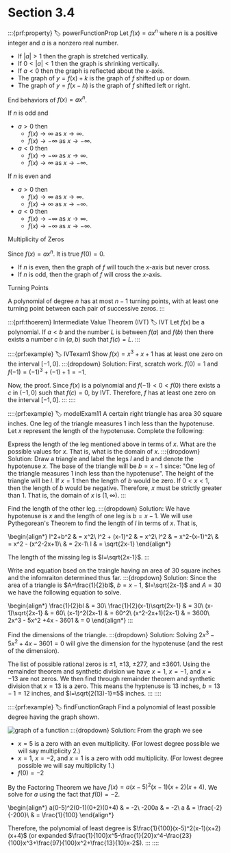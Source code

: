 # Section 3.4

:::{prf:property}
:label: powerFunctionProp
Let $f(x)=ax^n$ where $n$ is a positive integer and $a$ is a nonzero real number.

* If $|a|>1$ then the graph is stretched vertically.
* If $0<|a|<1$ then the graph is shrinking vertically.
* If $a<0$ then the graph is reflected about the $x$-axis.
* The graph of $y=f(x)+k$ is the graph of $f$ shifted up or down.
* The graph of $y=f(x-h)$ is the graph of $f$ shifted left or right.

End behaviors of $f(x)=ax^n$.

If $n$ is odd and
* $a>0$ then
    - $f(x)\to\infty$ as $x\to \infty$.
    - $f(x)\to-\infty$ as $x\to -\infty$.
* $a<0$ then
    - $f(x)\to -\infty$ as $x\to \infty$.
    - $f(x)\to \infty$ as $x\to -\infty$.

If $n$ is even and
* $a>0$ then
    - $f(x)\to\infty$ as $x\to \infty$.
    - $f(x)\to\infty$ as $x\to -\infty$.
* $a<0$ then
    - $f(x)\to-\infty$ as $x\to\infty$.
    - $f(x)\to-\infty$ as $x\to-\infty$.

Multiplicity of Zeros

Since $f(x)=ax^n$. It is true $f(0)=0$.

* If $n$ is even, then the graph of $f$ will touch the $x$-axis but never cross.
* If $n$ is odd, then the graph of $f$ will cross the $x$-axis.

Turning Points

A polynomial of degree $n$ has at most $n-1$ turning points, with at least one turning point between each pair of successive zeros.
:::

:::{prf:thoerem} Intermediate Value Theorem (IVT)
:label: IVT
Let $f(x)$ be a polynomial. If $a<b$ and the number $L$ is between $f(a)$ and $f(b)$ then there exists a number $c$ in $(a,b)$ such that $f(c)=L$.
:::

::::{prf:example} 
:label: IVTexam1
Show $f(x)=x^3+x+1$ has at least one zero on the interval $[-1,0]$.
:::{dropdown} Solution:
First, scratch work. $f(0)=1$ and $f(-1)=(-1)^3+(-1)+1=-1$.

Now, the proof. Since $f(x)$ is a polynomial and $f(-1)<0<f(0)$ there exists a $c$ in $(-1,0)$ such that $f(c)=0$, by IVT. Therefore, $f$ has at least one zero on the interval $[-1,0]$.
:::
::::

::::{prf:example}
:label: modelExam11
A certain right triangle has area $30$ square inches. One leg of the triangle measures 1 inch less than the hypotenuse. Let $x$ represent the length of the hypotenuse. Complete the following:

Express the length of the leg mentioned above in terms of $x$. What are the possible values for $x$. That is, what is the domain of $x$.
:::{dropdown} Solution:
Draw a triangle and label the legs $l$ and $b$ and denote the hypotenuse $x$. The base of the triangle will be $b=x-1$ since: "One leg of the triangle measures 1 inch less than the hypotenuse". The height of the triangle will be $l$. If $x=1$ then the length of $b$ would be zero. If $0<x<1$, then the length of $b$ would be negative. Therefore, $x$ must be strictly greater than $1$. That is, the domain of $x$ is $(1,\infty)$.
:::

Find the length of the other leg.
:::{dropdown} Solution:
We have hypotenuse is $x$ and the length of one leg is $b=x-1$. We will use Pythegorean's Theorem to find the length of $l$ in terms of $x$. That is,

\begin{align*}
    l^2+b^2 & = x^2\\
    l^2 + (x-1)^2 & = x^2\\
    l^2 & = x^2-(x-1)^2\\
    & = x^2 - (x^2-2x+1)\\
    & = 2x-1\\
    l & = \sqrt{2x-1}
\end{align*}

The length of the missing leg is $l=\sqrt{2x-1}$. 
:::

Write and equation bsed on the traingle having an area of 30 square inches and the infomraiton determined thus far.
:::{dropdown} Solution:
Since the area of a triangle is $A=\frac{1}{2}bl$, $b=x-1$, $l=\sqrt{2x-1}$ and $A=30$ we have the following equation to solve.

\begin{align*}
    \frac{1}{2}bl & = 30\\
    \frac{1}{2}(x-1)\sqrt{2x-1} & = 30\\
    (x-1)\sqrt{2x-1} & = 60\\
    (x-1)^2(2x-1) & = 60^2\\
    (x^2-2x+1)(2x-1) & = 3600\\
    2x^3 - 5x^2 +4x - 3601 & = 0
\end{align*}
:::

Find the dimensions of the triangle.
:::{dropdown} Solution:
Solving $2x^3-5x^2+4x-3601=0$ will give the dimension for the hypotenuse (and the rest of the dimension).

The list of possible rational zeros is $\pm1$, $\pm13$, $\pm277$, and $\pm3601$. Using the remainder theorem and synthetic division we have $x=1$, $x=-1$, and $x=-13$ are not zeros. We then find through remainder theorem and synthetic division that $x=13$ is a zero. This means the hyptenuse is $13$ inches, $b=13-1=12$ inches, and $l=\sqrt{2(13)-1}=5$ inches.
:::
::::

::::{prf:example}
:label: findFunctionGraph
Find a polynomial of least possible degree having the graph shown.

![graph of a function](images/34graph.png)
:::{dropdown} Solution:
From the graph we see 
* $x=5$ is a zero with an even multiplicity. (For lowest degree possible we will say multiplicity 2.)
* $x=1$, $x=-2$, and $x=1$ is a zero with odd multiplicity. (For lowest degree possible we will say multiplicity 1.)
* $f(0)=-2$

By the Factoring Theorem we have $f(x)=a(x-5)^2(x-1)(x+2)(x+4)$. We solve for $a$ using the fact that $f(0)=-2$.

\begin{align*}
    a(0-5)^2(0-1)(0+2)(0+4) & = -2\\
    -200a & = -2\\
    a & = \frac{-2}{-200}\\
    & = \frac{1}{100}
\end{align*}

Therefore, the polynomial of least degree is $\frac{1}{100}(x-5)^2(x-1)(x+2)(x+4)$ (or expanded $\frac{1}{100}x^5-\frac{1}{20}x^4-\frac{23}{100}x^3+\frac{97}{100}x^2+\frac{13}{10}x-2$).
:::
::::